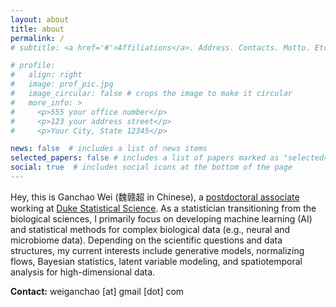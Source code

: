 ```yaml
---
layout: about
title: about
permalink: /
# subtitle: <a href='#'>Affiliations</a>. Address. Contacts. Motto. Etc.

# profile:
#   align: right
#   image: prof_pic.jpg
#   image_circular: false # crops the image to make it circular
#   more_info: >
#     <p>555 your office number</p>
#     <p>123 your address street</p>
#     <p>Your City, State 12345</p>

news: false  # includes a list of news items
selected_papers: false # includes a list of papers marked as "selected={true}"
social: true  # includes social icons at the bottom of the page
---
```

Hey, this is Ganchao Wei (魏赣超 in Chinese), a [postdoctoral associate](https://scholars.duke.edu/person/ganchao.wei) working at [Duke Statistical Science](https://stat.duke.edu/). As a statistician transitioning from the biological sciences, I primarily focus on developing machine learning (AI) and statistical methods for complex biological data (e.g., neural and microbiome data). Depending on the scientific questions and data structures, my current interests include generative models, normalizing flows, Bayesian statistics, latent variable modeling, and spatiotemporal analysis for high-dimensional data.

**Contact:** weiganchao [at] gmail [dot] com
